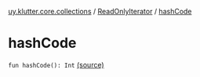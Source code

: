 [uy.klutter.core.collections](../index.md) / [ReadOnlyIterator](index.md) / [hashCode](.)


# hashCode
`fun hashCode(): Int` [(source)](https://github.com/kohesive/klutter/blob/master/core-jdk6/src/main/kotlin/uy/klutter/core/common/Immutable.kt#L26)


